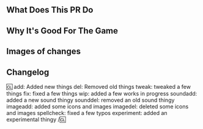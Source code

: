 <!-- Write **BELOW** The Headers and **ABOVE** The comments else it may not be viewable. -->
<!-- You can view Contributing.MD for a detailed description of the pull request process. -->

## What Does This PR Do
<!-- Include a small to medium description of what your PR changes. Document every changes or this may delay review or even discourage maintainers from merging your PR! -->

## Why It's Good For The Game
<!-- Please add a short description of why you think these changes would benefit the game. If you can't justify it in words, it might not be worth adding. -->

## Images of changes
<!-- If you did not make a map or sprite edit, you may delete this section. You may include a gif of your feature if you want -->

## Changelog
:cl:
add: Added new things
del: Removed old things
tweak: tweaked a few things
fix: fixed a few things
wip: added a few works in progress
soundadd: added a new sound thingy
sounddel: removed an old sound thingy
imageadd: added some icons and images
imagedel: deleted some icons and images
spellcheck: fixed a few typos
experiment: added an experimental thingy
/:cl:

<!-- Both :cl:'s are required for the changelog to work! You can put your name to the right of the first :cl: if you want to overwrite your GitHub username as author ingame. -->
<!-- You can use multiple of the same prefix (they're only used for the icon ingame) and delete the unneeded ones. Despite some of the tags, changelogs should generally represent how a player might be affected by the changes rather than a summary of the PR's contents. -->
